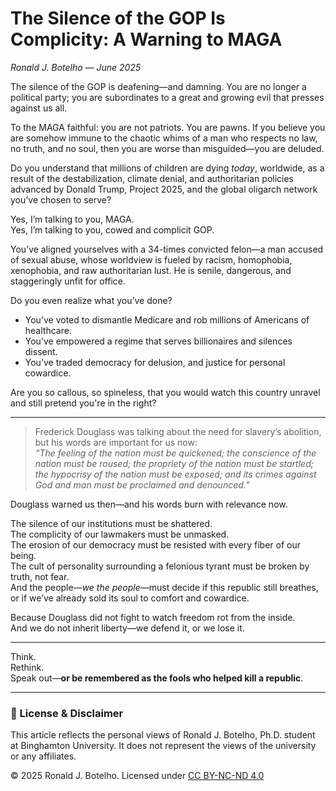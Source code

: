 # The Silence of the GOP Is Complicity: A Warning to MAGA  
*Ronald J. Botelho — June 2025*

The silence of the GOP is deafening—and damning. You are no longer a political party; you are subordinates to a great and growing evil that presses against us all.

To the MAGA faithful: you are not patriots. You are pawns. If you believe you are somehow immune to the chaotic whims of a man who respects no law, no truth, and no soul, then you are worse than misguided—you are deluded.

Do you understand that millions of children are dying *today*, worldwide, as a result of the destabilization, climate denial, and authoritarian policies advanced by Donald Trump, Project 2025, and the global oligarch network you’ve chosen to serve?

Yes, I’m talking to you, MAGA.  
Yes, I’m talking to you, cowed and complicit GOP.

You’ve aligned yourselves with a 34-times convicted felon—a man accused of sexual abuse, whose worldview is fueled by racism, homophobia, xenophobia, and raw authoritarian lust. He is senile, dangerous, and staggeringly unfit for office.

Do you even realize what you’ve done?

- You’ve voted to dismantle Medicare and rob millions of Americans of healthcare.  
- You’ve empowered a regime that serves billionaires and silences dissent.  
- You’ve traded democracy for delusion, and justice for personal cowardice.  

Are you so callous, so spineless, that you would watch this country unravel and still pretend you're in the right?

---

> Frederick Douglass was talking about the need for slavery’s abolition, but his words are important for us now:  
> *“The feeling of the nation must be quickened; the conscience of the nation must be roused; the propriety of the nation must be startled; the hypocrisy of the nation must be exposed; and its crimes against God and man must be proclaimed and denounced.”*

Douglass warned us then—and his words burn with relevance now.

The silence of our institutions must be shattered.  
The complicity of our lawmakers must be unmasked.  
The erosion of our democracy must be resisted with every fiber of our being.  
The cult of personality surrounding a felonious tyrant must be broken by truth, not fear.  
And the people—*we the people*—must decide if this republic still breathes, or if we’ve already sold its soul to comfort and cowardice.

Because Douglass did not fight to watch freedom rot from the inside.  
And we do not inherit liberty—we defend it, or we lose it.

---

Think.  
Rethink.  
Speak out—**or be remembered as the fools who helped kill a republic**.

---

### 📄 License & Disclaimer

This article reflects the personal views of Ronald J. Botelho, Ph.D. student at Binghamton University. It does not represent the views of the university or any affiliates.

© 2025 Ronald J. Botelho. Licensed under [CC BY-NC-ND 4.0](https://creativecommons.org/licenses/by-nc-nd/4.0/)

